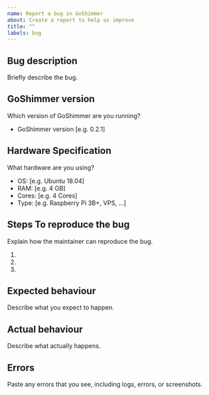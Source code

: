 ```yaml
---
name: Report a bug in GoShimmer
about: Create a report to help us improve
title: ""
labels: bug
---
```


## Bug description

Briefly describe the bug.

## GoShimmer version

Which version of GoShimmer are you running?

- GoShimmer version [e.g. 0.2.1]

## Hardware Specification

What hardware are you using?

- OS: [e.g. Ubuntu 18.04]
- RAM: [e.g. 4 GB]
- Cores: [e.g. 4 Cores]
- Type: [e.g. Raspberry Pi 3B+, VPS, ...]

## Steps To reproduce the bug

Explain how the maintainer can reproduce the bug.

1. 
2. 
3. 

## Expected behaviour

Describe what you expect to happen.

## Actual behaviour

Describe what actually happens.

## Errors

Paste any errors that you see, including logs, errors, or screenshots.
